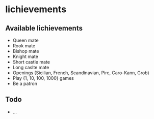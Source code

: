 # lichievements

## Available lichievements

- Queen mate
- Rook mate
- Bishop mate
- Knight mate
- Short castle mate
- Long caslte mate
- Openings (Sicilian, French, Scandinavian, Pirc, Caro-Kann, Grob)
- Play {1, 10, 100, 1000} games
- Be a patron

## Todo

- ...
